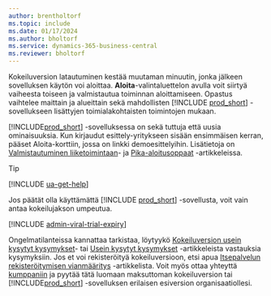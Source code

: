 ```yaml
---
author: brentholtorf
ms.topic: include
ms.date: 01/17/2024
ms.author: bholtorf
ms.service: dynamics-365-business-central
ms.reviewer: bholtorf
---
```

<!--1. Go to **[Dynamics 365 Business Central product](https://www.microsoft.com/en-us/dynamics-365/products/business-central)** page, and choose the **Try for free** button.-->  

Kokeiluversion latautuminen kestää muutaman minuutin, jonka jälkeen sovelluksen käytön voi aloittaa. **Aloita**-valintaluettelon avulla voit siirtyä vaiheesta toiseen ja valmistautua toiminnan aloittamiseen. Opastus vaihtelee maittain ja alueittain sekä mahdollisten [!INCLUDE [prod_short](prod_short.md)] -sovellukseen lisättyjen toimialakohtaisten toimintojen mukaan.  

[!INCLUDE[prod_short](prod_short.md)] -sovelluksessa on sekä tuttuja että uusia ominaisuuksia. Kun kirjaudut esittely-yritykseen sisään ensimmäisen kerran, pääset Aloita-korttiin, jossa on linkki demoesittelyihin. Lisätietoja on [Valmistautuminen liiketoimintaan](../ui-get-ready-business.md)- ja [Pika-aloitusoppaat](../quick-start-business-central.md) -artikkeleissa.  

> [!TIP]
> [!INCLUDE [ua-get-help](ua-get-help.md)]

Jos päätät olla käyttämättä [!INCLUDE [prod_short](prod_short.md)] -sovellusta, voit vain antaa kokeilujakson umpeutua.  

[!INCLUDE [admin-viral-trial-expiry](admin-viral-trial-expiry.md)]

Ongelmatilanteissa kannattaa tarkistaa, löytyykö [Kokeiluversion usein kysytyt kysymykset](../trial-faq.md)- tai [Usein kysytyt kysymykset](../across-faq.yml) -artikkeleista vastauksia kysymyksiin. Jos et voi rekisteröityä kokeiluversioon, etsi apua [Itsepalvelun rekisteröitymisen vianmääritys](../ui-troubleshoot-self-signup.md) -artikkelista. Voit myös ottaa yhteyttä [kumppaniin](/dynamics365/business-central/across-faq#how-do-i-find-a-reselling-partner) ja pyytää tätä luomaan maksuttoman kokeiluversion tai [!INCLUDE[prod_short](prod_short.md)] -sovelluksen erilaisen esiversion organisaatiollesi.  
